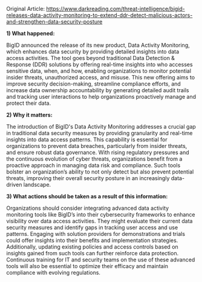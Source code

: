 Original Article: https://www.darkreading.com/threat-intelligence/bigid-releases-data-activity-monitoring-to-extend-ddr-detect-malicious-actors-and-strengthen-data-security-posture

**1) What happened:**

BigID announced the release of its new product, Data Activity Monitoring, which enhances data security by providing detailed insights into data access activities. The tool goes beyond traditional Data Detection & Response (DDR) solutions by offering real-time insights into who accesses sensitive data, when, and how, enabling organizations to monitor potential insider threats, unauthorized access, and misuse. This new offering aims to improve security decision-making, streamline compliance efforts, and increase data ownership accountability by generating detailed audit trails and tracking user interactions to help organizations proactively manage and protect their data.

**2) Why it matters:**

The introduction of BigID's Data Activity Monitoring addresses a crucial gap in traditional data security measures by providing granularity and real-time insights into data access patterns. This capability is essential for organizations to prevent data breaches, particularly from insider threats, and ensure robust data governance. With rising regulatory pressures and the continuous evolution of cyber threats, organizations benefit from a proactive approach in managing data risk and compliance. Such tools bolster an organization’s ability to not only detect but also prevent potential threats, improving their overall security posture in an increasingly data-driven landscape.

**3) What actions should be taken as a result of this information:**

Organizations should consider integrating advanced data activity monitoring tools like BigID’s into their cybersecurity frameworks to enhance visibility over data access activities. They might evaluate their current data security measures and identify gaps in tracking user access and use patterns. Engaging with solution providers for demonstrations and trials could offer insights into their benefits and implementation strategies. Additionally, updating existing policies and access controls based on insights gained from such tools can further reinforce data protection. Continuous training for IT and security teams on the use of these advanced tools will also be essential to optimize their efficacy and maintain compliance with evolving regulations.